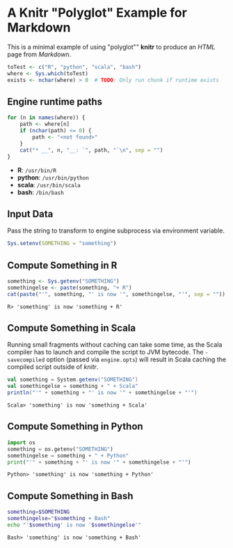 # A Knitr "Polyglot" Example for Markdown

This is a minimal example of using "polyglot"" **knitr** to produce an _HTML_ page from _Markdown_.


```r
toTest <- c("R", "python", "scala", "bash")
where <- Sys.which(toTest)
exists <- nchar(where) > 0  # TODO: Only run chunk if runtime exists
```


## Engine runtime paths


```r
for (n in names(where)) {
    path <- where[n]
    if (nchar(path) <= 0) {
        path <- "<not found>"
    }
    cat("* __", n, "__: `", path, "`\n", sep = "")
}
```

* __R__: `/usr/bin/R`
* __python__: `/usr/bin/python`
* __scala__: `/usr/bin/scala`
* __bash__: `/bin/bash`


## Input Data

Pass the string to transform to engine subprocess via environment variable.


```r
Sys.setenv(SOMETHING = "something")
```


## Compute Something in R


```r
something <- Sys.getenv("SOMETHING")
somethingelse <- paste(something, "+ R")
cat(paste("'", something, "' is now '", somethingelse, "'", sep = ""))
```

```
R> 'something' is now 'something + R'
```


## Compute Something in Scala

Running small fragments without caching can take some time, as the Scala compiler has to launch and compile the script to JVM bytecode. The `-savecompiled` option (passed via `engine.opts`) will result in Scala caching the compiled script outside of _knitr_.


```scala
val something = System.getenv("SOMETHING")
val somethingelse = something + " + Scala"
println("'" + something + "' is now '" + somethingelse + "'")
```

```
Scala> 'something' is now 'something + Scala'
```


## Compute Something in Python


```python
import os
something = os.getenv("SOMETHING")
somethingelse = something + " + Python"
print("'" + something + "' is now '" + somethingelse + "'")
```

```
Python> 'something' is now 'something + Python'
```


## Compute Something in Bash


```bash
something=$SOMETHING
somethingelse="$something + Bash"
echo "'$something' is now '$somethingelse'"
```

```
Bash> 'something' is now 'something + Bash'
```

